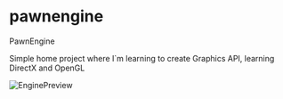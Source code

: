 # pawnengine
PawnEngine

Simple home project where I`m learning to create Graphics API, learning DirectX and OpenGL

![EnginePreview](https://user-images.githubusercontent.com/14957416/126084908-d2acd72c-b314-49a9-933e-af01a02b9312.jpg)

